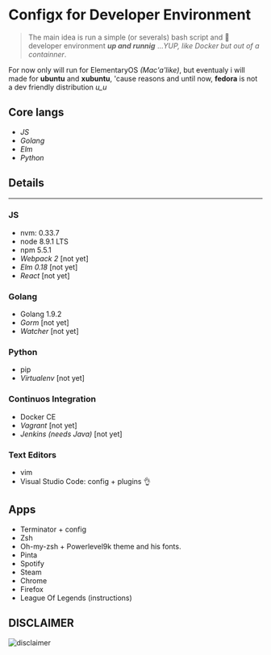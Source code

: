 # Configx for Developer Environment

>The main idea is run a simple (or severals) bash script and :tada: developer environment **_up and runnig_** ...*YUP, like Docker but out of a containner*.

For now only will run for ElementaryOS *(Mac'a'like)*, but eventualy i will made for **ubuntu** and **xubuntu**, 'cause reasons and until now, **fedora** is not a dev friendly distribution *u_u*

## **Core langs**

- *JS*
- *Golang*
- *Elm*
- *Python*

## **Details**

---

### JS

- nvm: 0.33.7
- node 8.9.1 LTS
- npm 5.5.1
- *Webpack 2* [not yet]
- *Elm 0.18* [not yet]
- *React* [not yet]

### Golang

- Golang 1.9.2
- *Gorm* [not yet]
- *Watcher* [not yet]

### Python

- pip
- *Virtualenv* [not yet]

### Continuos Integration

- Docker CE
- *Vagrant* [not yet]
- *Jenkins (needs Java)* [not yet]

### Text Editors

- vim
- Visual Studio Code: config + plugins :ok_hand:

## Apps

- Terminator + config
- Zsh
- Oh-my-zsh + Powerlevel9k theme and his fonts.
- Pinta
- Spotify
- Steam
- Chrome
- Firefox
- League Of Legends (instructions)

## DISCLAIMER

![disclaimer][disclamer-logo]

<!-- images -->
[disclamer-logo]:https://blog.codinghorror.com/content/images/uploads/2007/03/6a0120a85dcdae970b0128776ff992970c-pi.png
